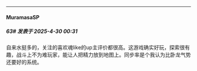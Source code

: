 ﻿
*****

####  MuramasaSP  
##### 63#       发表于 2025-4-30 00:31

自来水挺多的，关注的喜欢魂like的up主评价都很高。这游戏确实好玩，探索很有趣，战斗上不为难玩家，能让人把精力放到地图上。同步率是个我认为比卧龙气势还要好的系统。


